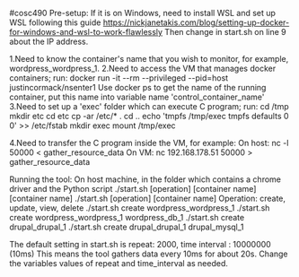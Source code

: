 #cosc490
Pre-setup:
If it is on Windows, need to install WSL and set up WSL following this guide https://nickjanetakis.com/blog/setting-up-docker-for-windows-and-wsl-to-work-flawlessly
Then change in start.sh on line 9 about the IP address.

1.Need to know the container's name that you wish to monitor, for example, wordpress_wordpress_1.
2.Need to access the VM that manages docker containers; run: docker run -it --rm --privileged --pid=host justincormack/nsenter1
Use docker ps to get the name of the running container, put this name into variable name 'control_container_name'
3.Need to set up a 'exec' folder which can execute C program; run:
cd /tmp
mkdir etc 
cd etc
cp -ar /etc/* .
cd ..
echo 'tmpfs /tmp/exec tmpfs defaults 0 0' >> /etc/fstab
mkdir exec
mount /tmp/exec

4.Need to transfer the C program inside the VM, for example:
On host: nc -l 50000  < gather_resource_data
On VM: nc 192.168.178.51 50000 > gather_resource_data

Running the tool:
On host machine, in the folder which contains a chrome driver and the Python script 
./start.sh [operation] [container name] [container name]
./start.sh [operation] [container name]
Operation: create, update, view, delete
./start.sh create wordpress_wordpress_1
./start.sh create wordpress_wordpress_1 wordpress_db_1
./start.sh create drupal_drupal_1
./start.sh create drupal_drupal_1 drupal_mysql_1

The default setting in start.sh is repeat: 2000, time interval : 10000000 (10ms)
This means the tool gathers data every 10ms for about 20s.
Change the variables values of repeat and time_interval as needed. 
